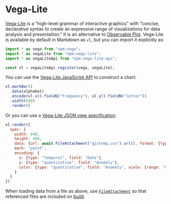 # Vega-Lite

[Vega-Lite](https://vega.github.io/vega-lite/) is a “high-level grammar of interactive graphics” with “concise, declarative syntax to create an expressive range of visualizations for data analysis and presentation.” It is an alternative to [Observable Plot](./plot). Vega-Lite is available by default in Markdown as `vl`, but you can import it explicitly as:

```js run=false
import * as vega from "npm:vega";
import * as vegaLite from "npm:vega-lite";
import * as vegaLiteApi from "npm:vega-lite-api";

const vl = vegaLiteApi.register(vega, vegaLite);
```

You can use the [Vega-Lite JavaScript API](https://vega.github.io/vega-lite-api/) to construct a chart:

```js echo
vl.markBar()
  .data(alphabet)
  .encode(vl.x().fieldQ("frequency"), vl.y().fieldN("letter"))
  .width(640)
  .render()
```

Or you can use a [Vega-Lite JSON view specification](https://vega.github.io/vega-lite/docs/spec.html):

```js echo
vl.render({
  spec: {
    width: 640,
    height: 400,
    data: {url: await FileAttachment("gistemp.csv").url(), format: {type: "csv"}},
    mark: "point",
    encoding: {
      x: {type: "temporal", field: "Date"},
      y: {type: "quantitative", field: "Anomaly"},
      color: {type: "quantitative", field: "Anomaly", scale: {range: "diverging", reverse: true}}
    }
  }
})
```

<div class="tip">When loading data from a file as above, use <a href="../data#files"><code>FileAttachment</code></a> so that referenced files are included on <a href="../getting-started#build">build</a>.</div>

